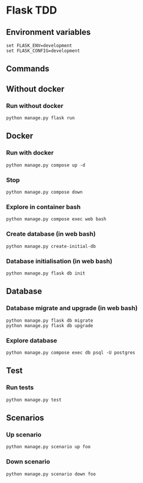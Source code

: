 # Flask TDD

## Environment variables
```
set FLASK_ENV=development
set FLASK_CONFIG=development
```
## Commands

## Without docker
### Run without docker
```
python manage.py flask run 
```


## Docker
### Run with docker
```
python manage.py compose up -d
```
### Stop
```
python manage.py compose down 
```
### Explore in container bash
```
python manage.py compose exec web bash
```
### Create database (in web bash)
```
python manage.py create-initial-db
```
### Database initialisation (in web bash)
```
python manage.py flask db init
```


## Database
### Database migrate and upgrade (in web bash)
```
python manage.py flask db migrate
python manage.py flask db upgrade
```
### Explore database 
```
python manage.py compose exec db psql -U postgres
```


## Test
### Run tests
```
python manage.py test
```


## Scenarios
### Up scenario
```
python manage.py scenario up foo
```
### Down scenario
```
python manage.py scenario down foo
```
